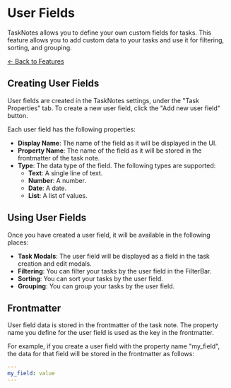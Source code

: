
# User Fields

TaskNotes allows you to define your own custom fields for tasks. This feature allows you to add custom data to your tasks and use it for filtering, sorting, and grouping.

[← Back to Features](features.md)

## Creating User Fields

User fields are created in the TaskNotes settings, under the "Task Properties" tab. To create a new user field, click the "Add new user field" button.

Each user field has the following properties:

- **Display Name**: The name of the field as it will be displayed in the UI.
- **Property Name**: The name of the field as it will be stored in the frontmatter of the task note.
- **Type**: The data type of the field. The following types are supported:
    - **Text**: A single line of text.
    - **Number**: A number.
    - **Date**: A date.
    - **List**: A list of values.

## Using User Fields

Once you have created a user field, it will be available in the following places:

- **Task Modals**: The user field will be displayed as a field in the task creation and edit modals.
- **Filtering**: You can filter your tasks by the user field in the FilterBar.
- **Sorting**: You can sort your tasks by the user field.
- **Grouping**: You can group your tasks by the user field.

## Frontmatter

User field data is stored in the frontmatter of the task note. The property name you define for the user field is used as the key in the frontmatter.

For example, if you create a user field with the property name "my_field", the data for that field will be stored in the frontmatter as follows:

```yaml
---
my_field: value
---
```
